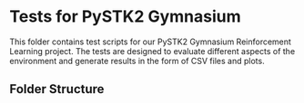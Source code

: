 # Tests for PySTK2 Gymnasium

This folder contains test scripts for our PySTK2 Gymnasium Reinforcement Learning project. The tests are designed to evaluate different aspects of the environment and generate results in the form of CSV files and plots.

## Folder Structure

